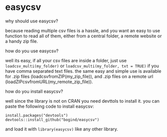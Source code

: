 # easycsv

why should use easycsv?

because reading multiple csv files is a hassle, 
and you want an easy to use function to read all of them,
either from a central folder, a remote website or a handy zip file.

how do you use easycsv?

well its easy, if all your csv files are inside a folder, 
  just use `loadcsv_multi(my_folder)` or `loadcsv_multi(my_folder, txt = TRUE)` if you have comma separated text files.
the same easy and simple use is available for .zip files (loadcsvfromZIP(my_zip_file)),
and .zip files on a remote url (loadZIPcsvfromURL(my_remote_zip_file)).  

how do you install easycsv?

well since the library is not on CRAN you need devttols to install it.
you can paste the following code to install easycsv:

```
install.packages("devtools")
devtools::install_github("bogind/easycsv")

```
and load it with `library(easycsv)` like any other library.

